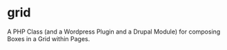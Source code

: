 grid
====

A PHP Class (and a Wordpress Plugin and a Drupal Module) for composing Boxes in a Grid within Pages.
